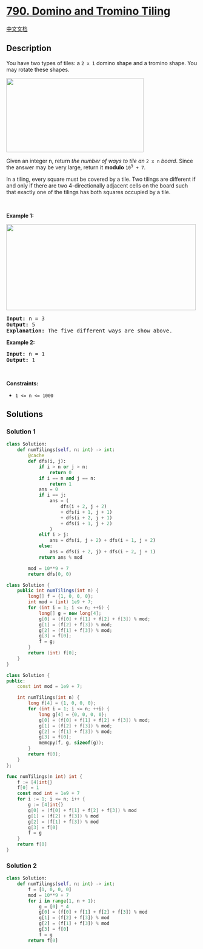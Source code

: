 # [790. Domino and Tromino Tiling](https://leetcode.com/problems/domino-and-tromino-tiling)

[中文文档](/solution/0700-0799/0790.Domino%20and%20Tromino%20Tiling/README.md)

## Description

<p>You have two types of tiles: a <code>2 x 1</code> domino shape and a tromino shape. You may rotate these shapes.</p>
<img alt="" src="https://spcdn.pages.dev/leetcode/problems/0790.Domino%20and%20Tromino%20Tiling/images/lc-domino.jpg" style="width: 362px; height: 195px;" />
<p>Given an integer n, return <em>the number of ways to tile an</em> <code>2 x n</code> <em>board</em>. Since the answer may be very large, return it <strong>modulo</strong> <code>10<sup>9</sup> + 7</code>.</p>

<p>In a tiling, every square must be covered by a tile. Two tilings are different if and only if there are two 4-directionally adjacent cells on the board such that exactly one of the tilings has both squares occupied by a tile.</p>

<p>&nbsp;</p>
<p><strong class="example">Example 1:</strong></p>
<img alt="" src="https://spcdn.pages.dev/leetcode/problems/0790.Domino%20and%20Tromino%20Tiling/images/lc-domino1.jpg" style="width: 500px; height: 226px;" />
<pre>
<strong>Input:</strong> n = 3
<strong>Output:</strong> 5
<strong>Explanation:</strong> The five different ways are show above.
</pre>

<p><strong class="example">Example 2:</strong></p>

<pre>
<strong>Input:</strong> n = 1
<strong>Output:</strong> 1
</pre>

<p>&nbsp;</p>
<p><strong>Constraints:</strong></p>

<ul>
	<li><code>1 &lt;= n &lt;= 1000</code></li>
</ul>

## Solutions

### Solution 1

<!-- tabs:start -->

```python
class Solution:
    def numTilings(self, n: int) -> int:
        @cache
        def dfs(i, j):
            if i > n or j > n:
                return 0
            if i == n and j == n:
                return 1
            ans = 0
            if i == j:
                ans = (
                    dfs(i + 2, j + 2)
                    + dfs(i + 1, j + 1)
                    + dfs(i + 2, j + 1)
                    + dfs(i + 1, j + 2)
                )
            elif i > j:
                ans = dfs(i, j + 2) + dfs(i + 1, j + 2)
            else:
                ans = dfs(i + 2, j) + dfs(i + 2, j + 1)
            return ans % mod

        mod = 10**9 + 7
        return dfs(0, 0)
```

```java
class Solution {
    public int numTilings(int n) {
        long[] f = {1, 0, 0, 0};
        int mod = (int) 1e9 + 7;
        for (int i = 1; i <= n; ++i) {
            long[] g = new long[4];
            g[0] = (f[0] + f[1] + f[2] + f[3]) % mod;
            g[1] = (f[2] + f[3]) % mod;
            g[2] = (f[1] + f[3]) % mod;
            g[3] = f[0];
            f = g;
        }
        return (int) f[0];
    }
}
```

```cpp
class Solution {
public:
    const int mod = 1e9 + 7;

    int numTilings(int n) {
        long f[4] = {1, 0, 0, 0};
        for (int i = 1; i <= n; ++i) {
            long g[4] = {0, 0, 0, 0};
            g[0] = (f[0] + f[1] + f[2] + f[3]) % mod;
            g[1] = (f[2] + f[3]) % mod;
            g[2] = (f[1] + f[3]) % mod;
            g[3] = f[0];
            memcpy(f, g, sizeof(g));
        }
        return f[0];
    }
};
```

```go
func numTilings(n int) int {
	f := [4]int{}
	f[0] = 1
	const mod int = 1e9 + 7
	for i := 1; i <= n; i++ {
		g := [4]int{}
		g[0] = (f[0] + f[1] + f[2] + f[3]) % mod
		g[1] = (f[2] + f[3]) % mod
		g[2] = (f[1] + f[3]) % mod
		g[3] = f[0]
		f = g
	}
	return f[0]
}
```

<!-- tabs:end -->

### Solution 2

<!-- tabs:start -->

```python
class Solution:
    def numTilings(self, n: int) -> int:
        f = [1, 0, 0, 0]
        mod = 10**9 + 7
        for i in range(1, n + 1):
            g = [0] * 4
            g[0] = (f[0] + f[1] + f[2] + f[3]) % mod
            g[1] = (f[2] + f[3]) % mod
            g[2] = (f[1] + f[3]) % mod
            g[3] = f[0]
            f = g
        return f[0]
```

<!-- tabs:end -->

<!-- end -->

